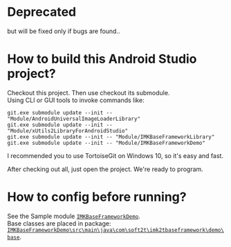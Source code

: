 # Deprecated
but will be fixed only if bugs are found..  

# How to build this Android Studio project?
Checkout this project. Then use checkout its submodule.  
Using CLI or GUI tools to invoke commands like:  
  
`git.exe submodule update --init -- "Module/AndroidUniversalImageLoaderLibrary"`  
`git.exe submodule update --init -- "Module/xUtils2LibraryForAndroidStudio"`  
`git.exe submodule update --init -- "Module/IMKBaseFrameworkLibrary"`  
`git.exe submodule update --init -- "Module/IMKBaseFrameworkDemo"`  
  
I recommended you to use TortoiseGit on Windows 10, so it's easy and fast.

After checking out all, just open the project. We're ready to program.

# How to config before running?
See the Sample module [`IMKBaseFrameworkDemo`][1].  
Base classes are placed in package: [`IMKBaseFrameworkDemo\src\main\java\com\soft2t\imk2tbaseframework\demo\base`][2].  
  
  
[1]: https://github.com/imknown/IMKBaseFrameworkDemo  
[2]: https://github.com/imknown/IMKBaseFrameworkDemo/tree/master/src/main/java/com/soft2t/imk2tbaseframework/demo/base
